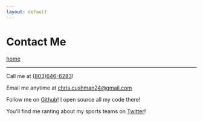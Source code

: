```yaml
---
layout: default
---
```


# Contact Me

[home](./)

---

Call me at [(803)646-6283][number]!

Email me anytime at [chris.cushman24@gmail.com][email]

Follow me on [Github][github]! I open source all my code there!

You'll find me ranting about my sports teams on [Twitter][twitter]!

[twitter]: https://twitter.com/used2liveonmars
[github]: https://github.com/usedtoliveonmars
[email]: mailto:chris.cushman24@gmail.com
[number]: tel:8036466283